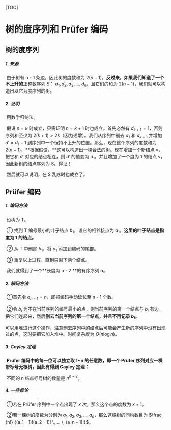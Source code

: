 [TOC]

# 树的度序列和 Prüfer 编码

## 树的度序列

##### 1. 来源

​	由于树有 n - 1 条边，因此树的度数和为 $2(n - 1)$。**反过来，**如果我们知道了一个**不上升的**正整数序列 $S$： $d_1, d_2, d_3, ... , d_n$，且它们的和为 $2(n - 1)$，我们就可以构造出以它为度序列的树。

##### 2. 证明

​	用数学归纳法。

​	假设 $n = k$ 时成立，只需证明 $n = k + 1$ 时也成立。首先必然有 $d_{k + 1} = 1$，否则序列和至少为 $2(k + 1) > 2k$（因为递增）。我们从序列中删去 $d_1$ 和 $d_{k +1}$ 并增加 $d' = d_1 - 1$ 到序列中一个保持不上升的位置。那么，现在这个序列的度数和为 $2(n - 1)$，**根据假设，**这可以构造出一棵合法的树。现在增加一个新结点 v，把它和 $d'$ 对应的结点相连，则 $d'$ 的值变为 $d_1$，并且增加了一个度为 1 的结点 v，因此新树的结点序列为 S。得证！

​	然后就可以说明，在 S 乱序时也成立了。

## Prüfer 编码

##### 1. 编码方法

​	设树为 T。

​	① 找到 T 编号最小的叶子结点 $b_1$，设它的相邻接点为 $a_1$。**这里的叶子结点是指度为 1 的结点。**

​	② 从 T 中删除 $b_1$，将 $a_1$ 添加到编码的尾部。

​	③ 重复以上过程，直到只剩下两个结点。

​	我们就得到了一个**长度为 n - 2 **的有序序列 $a$。

##### 2. 解码方法

​	①首先令 $a_{n - 1} = n$，即把编码手动延长至 n - 1 个数。

​	②令 $b_i$ 为不在当前序列的编号最小的点，则当前序列的第一个结点与 $b_i$ 有边。把它们连起来，然后**删去当前序列的第一个结点，并且不再记录 $b_i$。**

​	可以用堆进行这个操作，注意删去序列中的结点后可能会产生新的序列中没有出现过的点，这时要把它加入堆中。时间复杂度为 $O(n \log n)$。

##### 3. Cayley 定理

​	**Prüfer 编码中的每一位可以独立取 1~n 的任意数，即一个 Prüfer 序列对应一棵带标号无根树，因此有得到 Cayley 定理：**

​	不同的 n 结点标号树的数量是 $n^{n - 2}$。

##### 4. 一些推论

​	①若在 Prüfer 序列中一个点出现了 $x$ 次，那么这个点的度数为 $x + 1$。

​	②若一棵树的度数为分别为 $a_1, a_2, a_3, ... , a_n$，那么这棵树的同构数目为 $\frac {n!} {(a_1 - 1)!(a_2 - 1)! \, ... \, (a_n - 1)!}$。